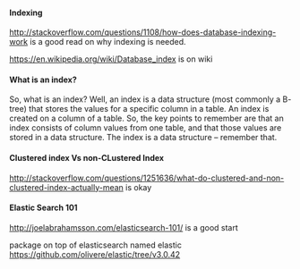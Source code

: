#### Indexing
http://stackoverflow.com/questions/1108/how-does-database-indexing-work is a good read on why indexing is needed.

https://en.wikipedia.org/wiki/Database_index is on wiki

#### What is an index?

So, what is an index? Well, an index is a data structure (most commonly a B- tree) that stores the values for a specific column in a table. An index is created on a column of a table. So, the key points to remember are that an index consists of column values from one table, and that those values are stored in a data structure. The index is a data structure – remember that.

#### Clustered index Vs non-CLustered Index
http://stackoverflow.com/questions/1251636/what-do-clustered-and-non-clustered-index-actually-mean is okay

#### Elastic Search 101
http://joelabrahamsson.com/elasticsearch-101/ is a good start

package on top of elasticsearch named elastic https://github.com/olivere/elastic/tree/v3.0.42
